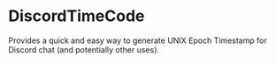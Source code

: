 # DiscordTimeCode
Provides a quick and easy way to generate UNIX Epoch Timestamp for Discord chat (and potentially other uses).
